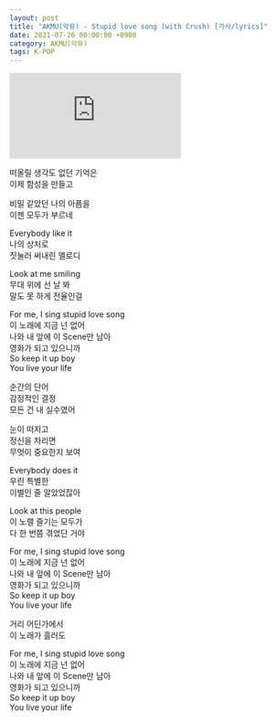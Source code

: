 ```yaml
---
layout: post
title: "AKMU(악뮤) - Stupid love song (with Crush) [가사/lyrics]"
date: 2021-07-26 00:00:00 +0900
category: AKMU(악뮤)
tags: K-POP
---
```


<div class="youtube-iframe-container iframe-16-to-9">
    <iframe src="https://www.youtube.com/embed/TNVL4-xdhfA" title="AKMU(악뮤) - Stupid love song (with Crush)" frameborder="0" allow="accelerometer; autoplay; clipboard-write; encrypted-media; gyroscope; picture-in-picture; web-share" allowfullscreen></iframe>
</div>

떠올릴 생각도 없던 기억은  
이제 함성을 만들고

비밀 같았던 나의 아픔을  
이젠 모두가 부르네

Everybody like it  
나의 상처로  
짓눌러 써내린 멜로디

Look at me smiling  
무대 위에 선 날 봐  
말도 못 하게 전율인걸

For me, I sing stupid love song  
이 노래에 지금 넌 없어  
나와 내 앞에 이 Scene만 남아  
영화가 되고 있으니까  
So keep it up boy  
You live your life

순간의 단어  
감정적인 결정  
모든 건 내 실수였어

눈이 떠지고  
정신을 차리면  
무엇이 중요한지 보여

Everybody does it  
우린 특별한  
이별인 줄 알았었잖아

Look at this people  
이 노랠 즐기는 모두가  
다 한 번쯤 겪었단 거야

For me, I sing stupid love song  
이 노래에 지금 넌 없어  
나와 내 앞에 이 Scene만 남아  
영화가 되고 있으니까  
So keep it up boy  
You live your life

거리 어딘가에서  
이 노래가 흘러도

For me, I sing stupid love song  
이 노래에 지금 넌 없어  
나와 내 앞에 이 Scene만 남아  
영화가 되고 있으니까  
So keep it up boy  
You live your life